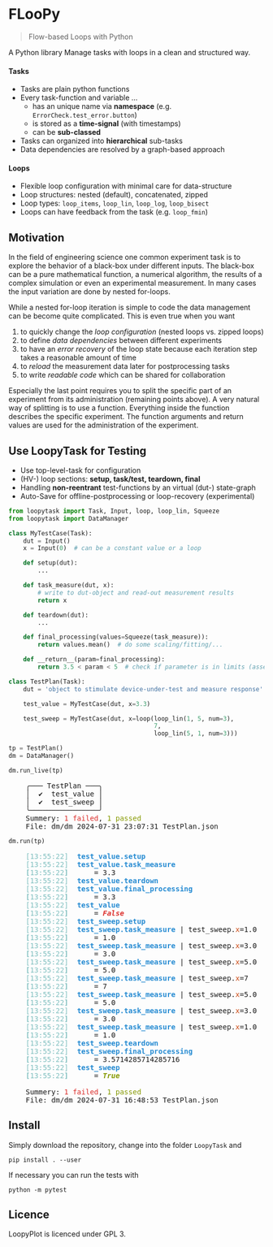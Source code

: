 FLooPy
======
> Flow-based Loops with Python

A Python library Manage tasks with loops in a clean and structured way.

#### Tasks
* Tasks are plain python functions
* Every task-function and variable ...
    - has an unique name via **namespace** (e.g. `ErrorCheck.test_error.button`)
    - is stored as a **time-signal** (with timestamps)
    - can be **sub-classed**
* Tasks can organized into **hierarchical** sub-tasks
* Data dependencies are resolved by a graph-based approach

#### Loops
* Flexible loop configuration with minimal care for data-structure
* Loop structures: nested (default), concatenated, zipped
* Loop types: `loop_items`, `loop_lin`, `loop_log`, `loop_bisect`
* Loops can have feedback from the task (e.g. `loop_fmin`)

Motivation
----------

In the field of engineering science one common experiment task is to
explore the behavior of a black-box under different inputs. The
black-box can be a pure mathematical function, a numerical algorithm,
the results of a complex simulation or even an experimental measurement.
In many cases the input variation are done by nested for-loops.

While a nested for-loop iteration is simple to code the data management
can be become quite complicated. This is even true when you want

1.  to quickly change the *loop configuration* (nested loops vs. zipped
  loops)
2.  to define *data dependencies* between different experiments
3.  to have an *error recovery* of the loop state because each
  iteration step takes a reasonable amount of time
4.  to *reload* the measurement data later for postprocessing tasks
5.  to write *readable code* which can be shared for collaboration

Especially the last point requires you to split the specific part of
an experiment from its administration (remaining points above). A very
natural way of splitting is to use a function. Everything inside the
function describes the specific experiment. The function arguments and
return values are used for the administration of the experiment.

Use LoopyTask for Testing
-------------------------
* Use top-level-task for configuration
* (HV-) loop sections: **setup, task/test, teardown, final**
* Handling **non-reentrant** test-functions by an virtual (dut-) state-graph
* Auto-Save for offline-postprocessing or loop-recovery (experimental)


```python
from loopytask import Task, Input, loop, loop_lin, Squeeze
from loopytask import DataManager
```


```python
class MyTestCase(Task):
    dut = Input()
    x = Input(0)  # can be a constant value or a loop

    def setup(dut):
        ...

    def task_measure(dut, x):
        # write to dut-object and read-out measurement results
        return x

    def teardown(dut):
        ...

    def final_processing(values=Squeeze(task_measure)):
        return values.mean()  # do some scaling/fitting/...

    def __return__(param=final_processing):
        return 3.5 < param < 5  # check if parameter is in limits (assert)
```


```python
class TestPlan(Task):
    dut = 'object to stimulate device-under-test and measure response'

    test_value = MyTestCase(dut, x=3.3)

    test_sweep = MyTestCase(dut, x=loop(loop_lin(1, 5, num=3),
                                        7,
                                        loop_lin(5, 1, num=3)))
```


```python
tp = TestPlan()
dm = DataManager()
```


```python
dm.run_live(tp)
```
<pre style="white-space:pre;overflow-x:auto;line-height:normal;font-family:Menlo,'DejaVu Sans Mono',consolas,'Courier New',monospace">
    ╭─── TestPlan ───╮
    │  ✔  test_value │
    │  ✔  test_sweep │
    ╰────────────────╯
    Summery: <span style="color: #dc322f; text-decoration-color: #dc322f">1 failed</span>, <span style="color: #859900; text-decoration-color: #859900">1 passed</span>
    File: dm/dm_2024-07-31_23:07:31_TestPlan.json
</pre>


```python
dm.run(tp)
```
<pre style="white-space:pre;overflow-x:auto;line-height:normal;font-family:Menlo,'DejaVu Sans Mono',consolas,'Courier New',monospace">
    <span style="color: #7fbfbf; text-decoration-color: #7fbfbf">[13:55:22]</span>  <span style="color: #268bd2; text-decoration-color: #268bd2; font-weight: bold">test_value.setup</span>
    <span style="color: #7fbfbf; text-decoration-color: #7fbfbf">[13:55:22]</span>  <span style="color: #268bd2; text-decoration-color: #268bd2; font-weight: bold">test_value.task_measure</span>
    <span style="color: #7fbfbf; text-decoration-color: #7fbfbf; font-weight: bold">[</span><span style="color: #7fbfbf; text-decoration-color: #7fbfbf">13:55:22</span><span style="color: #7fbfbf; text-decoration-color: #7fbfbf; font-weight: bold">]</span>      = 3.3
    <span style="color: #7fbfbf; text-decoration-color: #7fbfbf">[13:55:22]</span>  <span style="color: #268bd2; text-decoration-color: #268bd2; font-weight: bold">test_value.teardown</span>
    <span style="color: #7fbfbf; text-decoration-color: #7fbfbf">[13:55:22]</span>  <span style="color: #268bd2; text-decoration-color: #268bd2; font-weight: bold">test_value.final_processing</span>
    <span style="color: #7fbfbf; text-decoration-color: #7fbfbf; font-weight: bold">[</span><span style="color: #7fbfbf; text-decoration-color: #7fbfbf">13:55:22</span><span style="color: #7fbfbf; text-decoration-color: #7fbfbf; font-weight: bold">]</span>      = 3.3
    <span style="color: #7fbfbf; text-decoration-color: #7fbfbf">[13:55:22]</span>  <span style="color: #268bd2; text-decoration-color: #268bd2; font-weight: bold">test_value</span>
    <span style="color: #7fbfbf; text-decoration-color: #7fbfbf; font-weight: bold">[</span><span style="color: #7fbfbf; text-decoration-color: #7fbfbf">13:55:22</span><span style="color: #7fbfbf; text-decoration-color: #7fbfbf; font-weight: bold">]</span>      = <span style="color: #dc322f; text-decoration-color: #dc322f; font-weight: bold; font-style: italic">False</span>
    <span style="color: #7fbfbf; text-decoration-color: #7fbfbf">[13:55:22]</span>  <span style="color: #268bd2; text-decoration-color: #268bd2; font-weight: bold">test_sweep.setup</span>
    <span style="color: #7fbfbf; text-decoration-color: #7fbfbf">[13:55:22]</span>  <span style="color: #268bd2; text-decoration-color: #268bd2; font-weight: bold">test_sweep.task_measure</span> | test_sweep.<span style="color: #cb4b16; text-decoration-color: #cb4b16">x</span>=1.0
    <span style="color: #7fbfbf; text-decoration-color: #7fbfbf; font-weight: bold">[</span><span style="color: #7fbfbf; text-decoration-color: #7fbfbf">13:55:22</span><span style="color: #7fbfbf; text-decoration-color: #7fbfbf; font-weight: bold">]</span>      = 1.0
    <span style="color: #7fbfbf; text-decoration-color: #7fbfbf">[13:55:22]</span>  <span style="color: #268bd2; text-decoration-color: #268bd2; font-weight: bold">test_sweep.task_measure</span> | test_sweep.<span style="color: #cb4b16; text-decoration-color: #cb4b16">x</span>=3.0
    <span style="color: #7fbfbf; text-decoration-color: #7fbfbf; font-weight: bold">[</span><span style="color: #7fbfbf; text-decoration-color: #7fbfbf">13:55:22</span><span style="color: #7fbfbf; text-decoration-color: #7fbfbf; font-weight: bold">]</span>      = 3.0
    <span style="color: #7fbfbf; text-decoration-color: #7fbfbf">[13:55:22]</span>  <span style="color: #268bd2; text-decoration-color: #268bd2; font-weight: bold">test_sweep.task_measure</span> | test_sweep.<span style="color: #cb4b16; text-decoration-color: #cb4b16">x</span>=5.0
    <span style="color: #7fbfbf; text-decoration-color: #7fbfbf; font-weight: bold">[</span><span style="color: #7fbfbf; text-decoration-color: #7fbfbf">13:55:22</span><span style="color: #7fbfbf; text-decoration-color: #7fbfbf; font-weight: bold">]</span>      = 5.0
    <span style="color: #7fbfbf; text-decoration-color: #7fbfbf">[13:55:22]</span>  <span style="color: #268bd2; text-decoration-color: #268bd2; font-weight: bold">test_sweep.task_measure</span> | test_sweep.<span style="color: #cb4b16; text-decoration-color: #cb4b16">x</span>=7
    <span style="color: #7fbfbf; text-decoration-color: #7fbfbf; font-weight: bold">[</span><span style="color: #7fbfbf; text-decoration-color: #7fbfbf">13:55:22</span><span style="color: #7fbfbf; text-decoration-color: #7fbfbf; font-weight: bold">]</span>      = 7
    <span style="color: #7fbfbf; text-decoration-color: #7fbfbf">[13:55:22]</span>  <span style="color: #268bd2; text-decoration-color: #268bd2; font-weight: bold">test_sweep.task_measure</span> | test_sweep.<span style="color: #cb4b16; text-decoration-color: #cb4b16">x</span>=5.0
    <span style="color: #7fbfbf; text-decoration-color: #7fbfbf; font-weight: bold">[</span><span style="color: #7fbfbf; text-decoration-color: #7fbfbf">13:55:22</span><span style="color: #7fbfbf; text-decoration-color: #7fbfbf; font-weight: bold">]</span>      = 5.0
    <span style="color: #7fbfbf; text-decoration-color: #7fbfbf">[13:55:22]</span>  <span style="color: #268bd2; text-decoration-color: #268bd2; font-weight: bold">test_sweep.task_measure</span> | test_sweep.<span style="color: #cb4b16; text-decoration-color: #cb4b16">x</span>=3.0
    <span style="color: #7fbfbf; text-decoration-color: #7fbfbf; font-weight: bold">[</span><span style="color: #7fbfbf; text-decoration-color: #7fbfbf">13:55:22</span><span style="color: #7fbfbf; text-decoration-color: #7fbfbf; font-weight: bold">]</span>      = 3.0
    <span style="color: #7fbfbf; text-decoration-color: #7fbfbf">[13:55:22]</span>  <span style="color: #268bd2; text-decoration-color: #268bd2; font-weight: bold">test_sweep.task_measure</span> | test_sweep.<span style="color: #cb4b16; text-decoration-color: #cb4b16">x</span>=1.0
    <span style="color: #7fbfbf; text-decoration-color: #7fbfbf; font-weight: bold">[</span><span style="color: #7fbfbf; text-decoration-color: #7fbfbf">13:55:22</span><span style="color: #7fbfbf; text-decoration-color: #7fbfbf; font-weight: bold">]</span>      = 1.0
    <span style="color: #7fbfbf; text-decoration-color: #7fbfbf">[13:55:22]</span>  <span style="color: #268bd2; text-decoration-color: #268bd2; font-weight: bold">test_sweep.teardown</span>
    <span style="color: #7fbfbf; text-decoration-color: #7fbfbf">[13:55:22]</span>  <span style="color: #268bd2; text-decoration-color: #268bd2; font-weight: bold">test_sweep.final_processing</span>
    <span style="color: #7fbfbf; text-decoration-color: #7fbfbf; font-weight: bold">[</span><span style="color: #7fbfbf; text-decoration-color: #7fbfbf">13:55:22</span><span style="color: #7fbfbf; text-decoration-color: #7fbfbf; font-weight: bold">]</span>      = 3.5714285714285716
    <span style="color: #7fbfbf; text-decoration-color: #7fbfbf">[13:55:22]</span>  <span style="color: #268bd2; text-decoration-color: #268bd2; font-weight: bold">test_sweep</span>
    <span style="color: #7fbfbf; text-decoration-color: #7fbfbf; font-weight: bold">[</span><span style="color: #7fbfbf; text-decoration-color: #7fbfbf">13:55:22</span><span style="color: #7fbfbf; text-decoration-color: #7fbfbf; font-weight: bold">]</span>      = <span style="color: #859900; text-decoration-color: #859900; font-weight: bold; font-style: italic">True</span>

    Summery: <span style="color: #dc322f; text-decoration-color: #dc322f">1 failed</span>, <span style="color: #859900; text-decoration-color: #859900">1 passed</span>
    File: dm/dm_2024-07-31_16:48:53_TestPlan.json
</pre>

Install
-------

Simply download the repository, change into
the folder `LoopyTask` and

    pip install . --user

If necessary you can run the tests with

    python -m pytest

Licence
-------

LoopyPlot is licenced under GPL 3.
